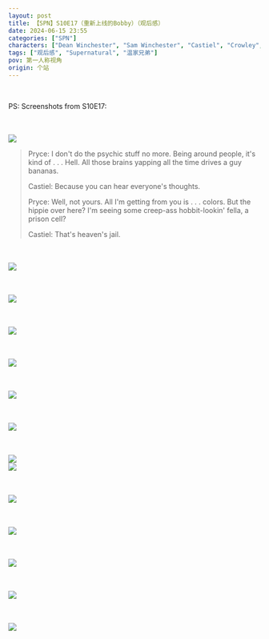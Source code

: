 ```yaml
---
layout: post
title: 【SPN】S10E17（重新上线的Bobby）（观后感）
date: 2024-06-15 23:55
categories: ["SPN"]
characters: ["Dean Winchester", "Sam Winchester", "Castiel", "Crowley", "Bobby"]
tags: ["观后感", "Supernatural", "温家兄弟"]
pov: 第一人称视角
origin: 个站
---
```


<br>

PS: Screenshots from S10E17:

<br><br>
![](/assets/images/SPN/2024-06-15-SPN-1017-1.jpg)
<br>

> Pryce: I don't do the psychic stuff no more. Being around people, it's kind of . . . Hell. All those brains yapping all the time drives a guy bananas.
>
> Castiel: Because you can hear everyone's thoughts.
>
> Pryce: Well, not yours. All I'm getting from you is . . . colors. But the hippie over here? I'm seeing some creep-ass hobbit-lookin' fella, a prison cell?
>
> Castiel: That's heaven's jail.

<br><br>
![](/assets/images/SPN/2024-06-15-SPN-1017-2.jpg)
<br>

<br><br>
![](/assets/images/SPN/2024-06-15-SPN-1017-3.jpg)
<br>

<br><br>
![](/assets/images/SPN/2024-06-15-SPN-1017-4.jpg)
<br>

<br><br>
![](/assets/images/SPN/2024-06-15-SPN-1017-5.jpg)
<br>

<br><br>
![](/assets/images/SPN/2024-06-15-SPN-1017-6.jpg)
<br>

<br><br>
![](/assets/images/SPN/2024-06-15-SPN-1017-7.jpg)
<br>

<br><br>
![](/assets/images/SPN/2024-06-15-SPN-1017-8.jpg)
<br>
![](/assets/images/SPN/2024-06-15-SPN-1017-9.jpg)
<br>

<br><br>
![](/assets/images/SPN/2024-06-15-SPN-1017-10.jpg)
<br>

<br><br>
![](/assets/images/SPN/2024-06-15-SPN-1017-11.jpg)
<br>

<br><br>
![](/assets/images/SPN/2024-06-15-SPN-1017-12.jpg)
<br>

<br><br>
![](/assets/images/SPN/2024-06-15-SPN-1017-13.jpg)
<br>

<br><br>
![](/assets/images/SPN/2024-06-15-SPN-1017-14.jpg)
<br>

